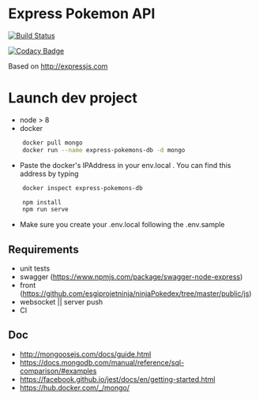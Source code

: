 # Express Pokemon API

[![Build Status](https://travis-ci.org/esgiprojetninja/express-pokemons.svg?branch=master)](https://travis-ci.org/esgiprojetninja/express-pokemons)

[![Codacy Badge](https://api.codacy.com/project/badge/Grade/fd66d11196ca4ec8826ce52f32e6df4e)](https://app.codacy.com/app/dydyFos/express-pokemons?utm_source=github.com&utm_medium=referral&utm_content=esgiprojetninja/express-pokemons&utm_campaign=badger)


Based on http://expressjs.com

# Launch dev project
- node > 8
- docker
```sh
    docker pull mongo
    docker run --name express-pokemons-db -d mongo
```
- Paste the docker's IPAddress in your env.local . You can find this address by typing 
```sh
    docker inspect express-pokemons-db
```

```sh
    npm install
    npm run serve
```

- Make sure you create your .env.local following the .env.sample

## Requirements 
- unit tests
- swagger (https://www.npmjs.com/package/swagger-node-express)
- front (https://github.com/esgiprojetninja/ninjaPokedex/tree/master/public/js)
- websocket || server push
- CI


## Doc
- http://mongoosejs.com/docs/guide.html
- https://docs.mongodb.com/manual/reference/sql-comparison/#examples
- https://facebook.github.io/jest/docs/en/getting-started.html
- https://hub.docker.com/_/mongo/

